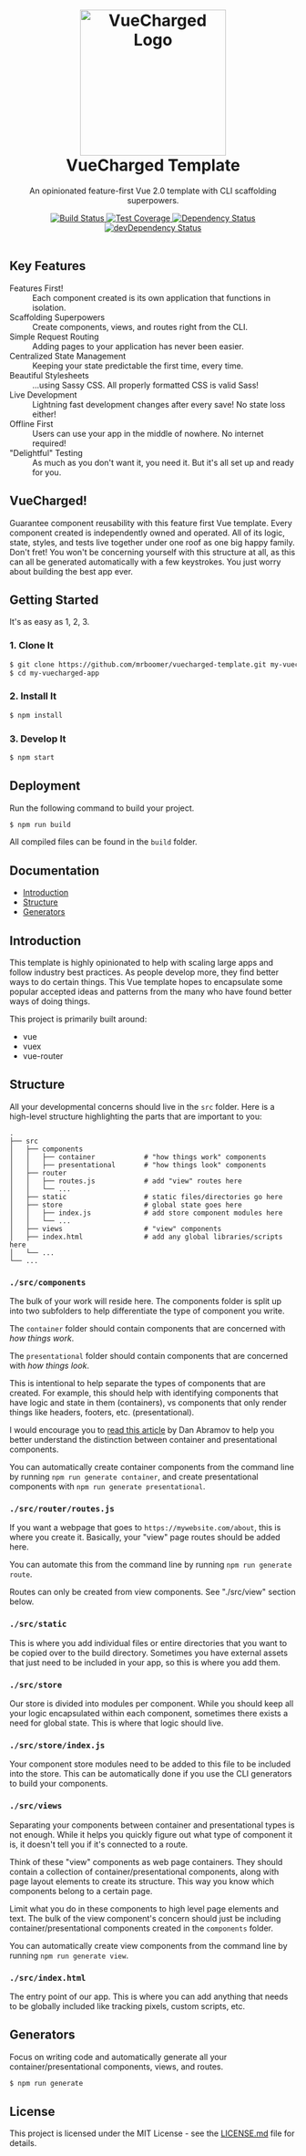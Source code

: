 <h1 align="center">
  <img src="https://raw.githubusercontent.com/mrboomer/vuecharged-template/master/src/components/container/Demo/img/VueChargedLogo.png" alt="VueCharged Logo" width="256" />
  <br />
  VueCharged Template
  <br />
</h1>

<p align="center">
  An opinionated feature-first Vue 2.0 template with CLI scaffolding superpowers.
</p>

<div align="center">
  <!-- Build Status -->
  <a href="https://travis-ci.org/mrboomer/vuecharged-template">
    <img src="https://img.shields.io/travis/mrboomer/vuecharged-template/master.svg" alt="Build Status" />
  </a>
  <!-- Test Coverage -->
  <a href="https://coveralls.io/github/mrboomer/vuecharged-template?branch=master">
    <img src="https://img.shields.io/coveralls/github/mrboomer/vuecharged-template/master.svg" alt="Test Coverage" />
  </a>
  <!-- Dependency Status -->
  <a href="https://david-dm.org/mrboomer/vuecharged-template">
    <img src="https://img.shields.io/david/mrboomer/vuecharged-template.svg" alt="Dependency Status" />
  </a>
  <!-- devDependency Status -->
  <a href="https://david-dm.org/mrboomer/vuecharged-template?type=dev">
    <img src="https://img.shields.io/david/dev/mrboomer/vuecharged-template.svg" alt="devDependency Status" />
  </a>
</div>

<br />

## Key Features

<dl>
  <dt>Features First!</dt>
  <dd>Each component created is its own application that functions in isolation.</dd>

  <dt>Scaffolding Superpowers</dt>
  <dd>Create components, views, and routes right from the CLI.</dd>

  <dt>Simple Request Routing</dt>
  <dd>Adding pages to your application has never been easier.</dd>

  <dt>Centralized State Management</dt>
  <dd>Keeping your state predictable the first time, every time.</dd>

  <dt>Beautiful Stylesheets</dt>
  <dd>...using Sassy CSS. All properly formatted CSS is valid Sass!</dd>

  <dt>Live Development</dt>
  <dd>Lightning fast development changes after every save! No state loss either!</dd>

  <dt>Offline First</dt>
  <dd>Users can use your app in the middle of nowhere. No internet required!</dd>

  <dt>"Delightful" Testing</dt>
  <dd>As much as you don't want it, you need it. But it's all set up and ready for you.</dd>
</dl>


## VueCharged!

Guarantee component reusability with this feature first Vue template. Every component created is independently owned and operated. All of its logic, state, styles, and tests live together under one roof as one big happy family. Don't fret! You won't be concerning yourself with this structure at all, as this can all be generated automatically with a few keystrokes. You just worry about building the best app ever.


## Getting Started

It's as easy as 1, 2, 3.

### 1. Clone It

```sh
$ git clone https://github.com/mrboomer/vuecharged-template.git my-vuecharged-app
$ cd my-vuecharged-app
```

### 2. Install It

```sh
$ npm install
```

### 3. Develop It

```sh
$ npm start
```

## Deployment

Run the following command to build your project.

```sh
$ npm run build
```

All compiled files can be found in the `build` folder.


## Documentation

- [Introduction](#introduction)
- [Structure](#structure)
- [Generators](#generators)


## Introduction

This template is highly opinionated to help with scaling large apps and follow industry best practices. As people develop more, they find better ways to do certain things. This Vue template hopes to encapsulate some popular accepted ideas and patterns from the many who have found better ways of doing things.

This project is primarily built around:

- vue
- vuex
- vue-router


## Structure

All your developmental concerns should live in the `src` folder. Here is a high-level structure highlighting the parts that are important to you:

    .
    ├── src
    │   ├── components
    │   │   ├── container            # "how things work" components
    │   │   ├── presentational       # "how things look" components
    │   ├── router
    │   │   ├── routes.js            # add "view" routes here
    │   │   └── ...
    │   ├── static                   # static files/directories go here
    │   ├── store                    # global state goes here
    │   │   ├── index.js             # add store component modules here
    │   │   └── ...
    │   ├── views                    # "view" components
    │   ├── index.html               # add any global libraries/scripts here
    │   └── ...
    └── ...

### `./src/components`

The bulk of your work will reside here. The components folder is split up into two subfolders to help differentiate the type of component you write.

The `container` folder should contain components that are concerned with _how things work_.

The `presentational` folder should contain components that are concerned with _how things look_.

This is intentional to help separate the types of components that are created. For example, this should help with identifying components that have logic and state in them (containers), vs components that only render things like headers, footers, etc. (presentational).

I would encourage you to [read this article](https://medium.com/@dan_abramov/smart-and-dumb-components-7ca2f9a7c7d0) by Dan Abramov to help you better understand the distinction between container and presentational components.

You can automatically create container components from the command line by running `npm run generate container`, and create presentational components with `npm run generate presentational`.

### `./src/router/routes.js`

If you want a webpage that goes to `https://mywebsite.com/about`, this is where you create it. Basically, your "view" page routes should be added here.

You can automate this from the command line by running `npm run generate route`.

Routes can only be created from view components. See "./src/view" section below.

### `./src/static`

This is where you add individual files or entire directories that you want to be copied over to the build directory. Sometimes you have external assets that just need to be included in your app, so this is where you add them.

### `./src/store`

Our store is divided into modules per component. While you should keep all your logic encapsulated within each component, sometimes there exists a need for global state. This is where that logic should live.

### `./src/store/index.js`

Your component store modules need to be added to this file to be included into the store. This can be automatically done if you use the CLI generators to build your components.

### `./src/views`

Separating your components between container and presentational types is not enough. While it helps you quickly figure out what type of component it is, it doesn't tell you if it's connected to a route.

Think of these "view" components as web page containers. They should contain a collection of container/presentational components, along with page layout elements to create its structure. This way you know which components belong to a certain page.

Limit what you do in these components to high level page elements and text. The bulk of the view component's concern should just be including container/presentational components created in the `components` folder.

You can automatically create view components from the command line by running `npm run generate view`.

### `./src/index.html`

The entry point of our app. This is where you can add anything that needs to be globally included like tracking pixels, custom scripts, etc.

## Generators

Focus on writing code and automatically generate all your container/presentational components, views, and routes.

```sh
$ npm run generate
```


## License

This project is licensed under the MIT License - see the [LICENSE.md](LICENSE.md) file for details.
